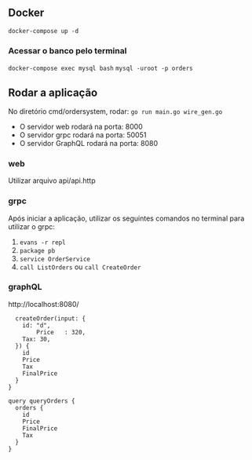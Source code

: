 
## Docker
`docker-compose up -d`

### Acessar o banco pelo terminal
`docker-compose exec mysql bash`
`mysql -uroot -p orders`

## Rodar a aplicação
No diretório cmd/ordersystem, rodar:
`go run main.go wire_gen.go`

- O servidor web rodará na porta: 8000
- O servidor grpc rodará na porta: 50051
- O servidor GraphQL rodará na porta: 8080

### web
Utilizar arquivo api/api.http

### grpc
Após iniciar a aplicação, utilizar os seguintes comandos no terminal para utilizar o grpc:
1. `evans -r repl`
2. `package pb`
3. `service OrderService`
4. `call ListOrders` ou `call CreateOrder`

### graphQL
http://localhost:8080/

``` mutation createOrder {
  createOrder(input: {
    id: "d",
 		Price	: 320,
    Tax: 30,
  }) {
    id
    Price
    Tax
    FinalPrice
  }
}

query queryOrders {
  orders {
    id
    Price
    FinalPrice
    Tax
  }
} 